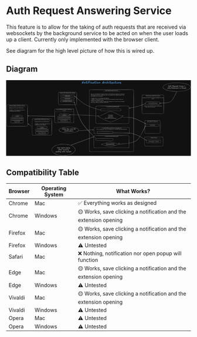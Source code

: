 # Auth Request Answering Service

This feature is to allow for the taking of auth requests that are received via websockets by the background service to
be acted on when the user loads up a client. Currently only implemented with the browser client.

See diagram for the high level picture of how this is wired up.

## Diagram

![img.png](notification-architecture.png)

## Compatibility Table

| Browser | Operating System | What Works?                                                      |
| ------- | ---------------- | ---------------------------------------------------------------- |
| Chrome  | Mac              | ✅ Everything works as designed                                  |
| Chrome  | Windows          | 🟡 Works, save clicking a notification and the extension opening |
| Firefox | Mac              | 🟡 Works, save clicking a notification and the extension opening |
| Firefox | Windows          | ⚠️ Untested                                                      |
| Safari  | Mac              | ❌ Nothing, notification nor open popup will function            |
| Edge    | Mac              | 🟡 Works, save clicking a notification and the extension opening |
| Edge    | Windows          | ⚠️ Untested                                                      |
| Vivaldi | Mac              | 🟡 Works, save clicking a notification and the extension opening |
| Vivaldi | Windows          | ⚠️ Untested                                                      |
| Opera   | Mac              | ⚠️ Untested                                                      |
| Opera   | Windows          | ⚠️ Untested                                                      |
